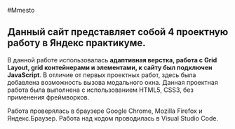 #Mmesto

## Данный сайт представляет собой 4 проектную работу в Яндекс практикуме.
В данной работе использовалась **адаптивная верстка, работа с Grid Layout, grid контейнерами и элементами, к сайту был подключен JavaScript**.
В отличие от первых проектных работ, здесь была добавлена возможность вызова модального окна.
Данная проектная работа была выполнена с использованием HTML5, CSS3, без применения фреймворков.

Работа проверялась в браузере Google Chrome, Mozilla Firefox и Яндекс.Браузер. Работа над кодом проводилась в Visual Studio Code.



